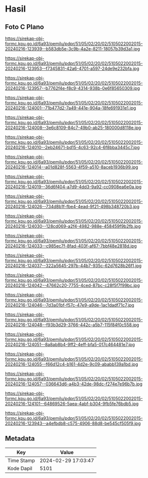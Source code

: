 # Hasil

## Foto C Plano

https://sirekap-obj-formc.kpu.go.id/6a93/pemilu/pdpr/51/05/02/20/02/5105022002015-20240216-123939--b583db5e-3c9b-4a2e-8211-18057b39d3a1.jpg

https://sirekap-obj-formc.kpu.go.id/6a93/pemilu/pdpr/51/05/02/20/02/5105022002015-20240216-123953--f7345831-42a6-4701-a597-24de9e232bfa.jpg

https://sirekap-obj-formc.kpu.go.id/6a93/pemilu/pdpr/51/05/02/20/02/5105022002015-20240216-123957--b7762f4e-f8c9-4314-938b-0e6f85650309.jpg

https://sirekap-obj-formc.kpu.go.id/6a93/pemilu/pdpr/51/05/02/20/02/5105022002015-20240216-124001--71b477d2-7a49-441e-904a-18fe691931e1.jpg

https://sirekap-obj-formc.kpu.go.id/6a93/pemilu/pdpr/51/05/02/20/02/5105022002015-20240216-124008--3e6c8109-84c7-49b0-ab25-180000d8118e.jpg

https://sirekap-obj-formc.kpu.go.id/6a93/pemilu/pdpr/51/05/02/20/02/5105022002015-20240216-124010--2eb24671-bd15-4c63-92c4-6f8bba3445c7.jpg

https://sirekap-obj-formc.kpu.go.id/6a93/pemilu/pdpr/51/05/02/20/02/5105022002015-20240216-124014--a01d828f-5563-4f59-a510-8aceb1936b99.jpg

https://sirekap-obj-formc.kpu.go.id/6a93/pemilu/pdpr/51/05/02/20/02/5105022002015-20240216-124019--36d6f404-a7d9-4dd3-9a92-cc0908ea6e0a.jpg

https://sirekap-obj-formc.kpu.go.id/6a93/pemilu/pdpr/51/05/02/20/02/5105022002015-20240216-124026--734d8b1f-fbe4-4ead-9f21-498b348720b3.jpg

https://sirekap-obj-formc.kpu.go.id/6a93/pemilu/pdpr/51/05/02/20/02/5105022002015-20240216-124030--128cd069-a2f4-4982-988e-458459f9b2fb.jpg

https://sirekap-obj-formc.kpu.go.id/6a93/pemilu/pdpr/51/05/02/20/02/5105022002015-20240216-124033--c985ec7f-8fad-403f-af67-7bbf48e2818d.jpg

https://sirekap-obj-formc.kpu.go.id/6a93/pemilu/pdpr/51/05/02/20/02/5105022002015-20240216-124037--322a5645-297b-44b7-935c-62d7628b26f1.jpg

https://sirekap-obj-formc.kpu.go.id/6a93/pemilu/pdpr/51/05/02/20/02/5105022002015-20240216-124042--47662c20-7755-4ced-87bc-c28f5f7f99bc.jpg

https://sirekap-obj-formc.kpu.go.id/6a93/pemilu/pdpr/51/05/02/20/02/5105022002015-20240216-124046--7d3a01bf-f57c-47e9-a9de-1ac1dadf71c7.jpg

https://sirekap-obj-formc.kpu.go.id/6a93/pemilu/pdpr/51/05/02/20/02/5105022002015-20240216-124048--f93b3d29-3766-442c-a5b7-115f84f0c558.jpg

https://sirekap-obj-formc.kpu.go.id/6a93/pemilu/pdpr/51/05/02/20/02/5105022002015-20240216-124051--8a8ab8b4-9ff2-4eff-bfa5-017c464481e7.jpg

https://sirekap-obj-formc.kpu.go.id/6a93/pemilu/pdpr/51/05/02/20/02/5105022002015-20240216-124055--f66d12c4-b161-4d2e-9c09-ababb139a1bd.jpg

https://sirekap-obj-formc.kpu.go.id/6a93/pemilu/pdpr/51/05/02/20/02/5105022002015-20240216-124057--036643d6-a4b3-42de-98dc-f274e7e96b7b.jpg

https://sirekap-obj-formc.kpu.go.id/6a93/pemilu/pdpr/51/05/02/20/02/5105022002015-20240216-124101--64869526-5aea-4abf-b304-9fb5fe76bdb5.jpg

https://sirekap-obj-formc.kpu.go.id/6a93/pemilu/pdpr/51/05/02/20/02/5105022002015-20240216-123943--a4efbdb8-c575-4906-88d8-be545cf505f9.jpg


## Metadata

| Key        | Value               |
| ---------- | ------------------- |
| Time Stamp | 2024-02-29 17:03:47 |
| Kode Dapil | 5101                |



